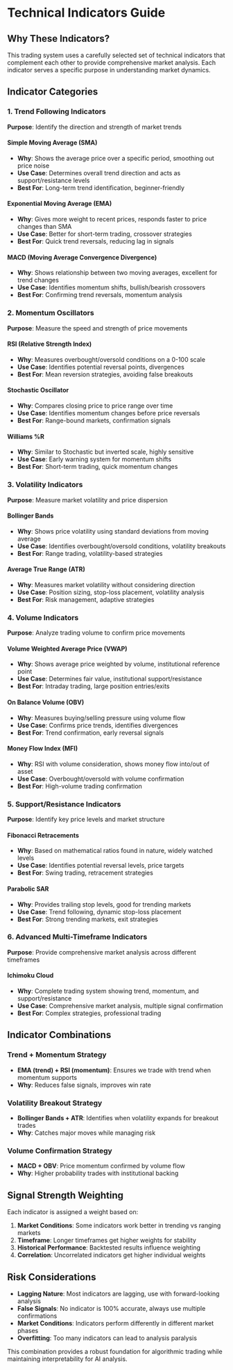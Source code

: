 # Technical Indicators Guide

## Why These Indicators?

This trading system uses a carefully selected set of technical indicators that complement each other to provide comprehensive market analysis. Each indicator serves a specific purpose in understanding market dynamics.

## Indicator Categories

### 1. Trend Following Indicators
**Purpose**: Identify the direction and strength of market trends

#### Simple Moving Average (SMA)
- **Why**: Shows the average price over a specific period, smoothing out price noise
- **Use Case**: Determines overall trend direction and acts as support/resistance levels
- **Best For**: Long-term trend identification, beginner-friendly

#### Exponential Moving Average (EMA)
- **Why**: Gives more weight to recent prices, responds faster to price changes than SMA
- **Use Case**: Better for short-term trading, crossover strategies
- **Best For**: Quick trend reversals, reducing lag in signals

#### MACD (Moving Average Convergence Divergence)
- **Why**: Shows relationship between two moving averages, excellent for trend changes
- **Use Case**: Identifies momentum shifts, bullish/bearish crossovers
- **Best For**: Confirming trend reversals, momentum analysis

### 2. Momentum Oscillators
**Purpose**: Measure the speed and strength of price movements

#### RSI (Relative Strength Index)
- **Why**: Measures overbought/oversold conditions on a 0-100 scale
- **Use Case**: Identifies potential reversal points, divergences
- **Best For**: Mean reversion strategies, avoiding false breakouts

#### Stochastic Oscillator
- **Why**: Compares closing price to price range over time
- **Use Case**: Identifies momentum changes before price reversals
- **Best For**: Range-bound markets, confirmation signals

#### Williams %R
- **Why**: Similar to Stochastic but inverted scale, highly sensitive
- **Use Case**: Early warning system for momentum shifts
- **Best For**: Short-term trading, quick momentum changes

### 3. Volatility Indicators
**Purpose**: Measure market volatility and price dispersion

#### Bollinger Bands
- **Why**: Shows price volatility using standard deviations from moving average
- **Use Case**: Identifies overbought/oversold conditions, volatility breakouts
- **Best For**: Range trading, volatility-based strategies

#### Average True Range (ATR)
- **Why**: Measures market volatility without considering direction
- **Use Case**: Position sizing, stop-loss placement, volatility analysis
- **Best For**: Risk management, adaptive strategies

### 4. Volume Indicators
**Purpose**: Analyze trading volume to confirm price movements

#### Volume Weighted Average Price (VWAP)
- **Why**: Shows average price weighted by volume, institutional reference point
- **Use Case**: Determines fair value, institutional support/resistance
- **Best For**: Intraday trading, large position entries/exits

#### On Balance Volume (OBV)
- **Why**: Measures buying/selling pressure using volume flow
- **Use Case**: Confirms price trends, identifies divergences
- **Best For**: Trend confirmation, early reversal signals

#### Money Flow Index (MFI)
- **Why**: RSI with volume consideration, shows money flow into/out of asset
- **Use Case**: Overbought/oversold with volume confirmation
- **Best For**: High-volume trading confirmation

### 5. Support/Resistance Indicators
**Purpose**: Identify key price levels and market structure

#### Fibonacci Retracements
- **Why**: Based on mathematical ratios found in nature, widely watched levels
- **Use Case**: Identifies potential reversal levels, price targets
- **Best For**: Swing trading, retracement strategies

#### Parabolic SAR
- **Why**: Provides trailing stop levels, good for trending markets
- **Use Case**: Trend following, dynamic stop-loss placement
- **Best For**: Strong trending markets, exit strategies

### 6. Advanced Multi-Timeframe Indicators
**Purpose**: Provide comprehensive market analysis across different timeframes

#### Ichimoku Cloud
- **Why**: Complete trading system showing trend, momentum, and support/resistance
- **Use Case**: Comprehensive market analysis, multiple signal confirmation
- **Best For**: Complex strategies, professional trading

## Indicator Combinations

### Trend + Momentum Strategy
- **EMA (trend) + RSI (momentum)**: Ensures we trade with trend when momentum supports
- **Why**: Reduces false signals, improves win rate

### Volatility Breakout Strategy
- **Bollinger Bands + ATR**: Identifies when volatility expands for breakout trades
- **Why**: Catches major moves while managing risk

### Volume Confirmation Strategy
- **MACD + OBV**: Price momentum confirmed by volume flow
- **Why**: Higher probability trades with institutional backing

## Signal Strength Weighting

Each indicator is assigned a weight based on:
1. **Market Conditions**: Some indicators work better in trending vs ranging markets
2. **Timeframe**: Longer timeframes get higher weights for stability
3. **Historical Performance**: Backtested results influence weighting
4. **Correlation**: Uncorrelated indicators get higher individual weights

## Risk Considerations

- **Lagging Nature**: Most indicators are lagging, use with forward-looking analysis
- **False Signals**: No indicator is 100% accurate, always use multiple confirmations
- **Market Conditions**: Indicators perform differently in different market phases
- **Overfitting**: Too many indicators can lead to analysis paralysis

This combination provides a robust foundation for algorithmic trading while maintaining interpretability for AI analysis.